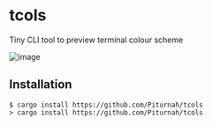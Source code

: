 # tcols
Tiny CLI tool to preview terminal colour scheme

![image](https://user-images.githubusercontent.com/20472367/184542006-88cddf83-a647-4df7-982d-851b54a22d3a.png)

## Installation
```console
$ cargo install https://github.com/Piturnah/tcols
> cargo install https://github.com/Piturnah/tcols
```
